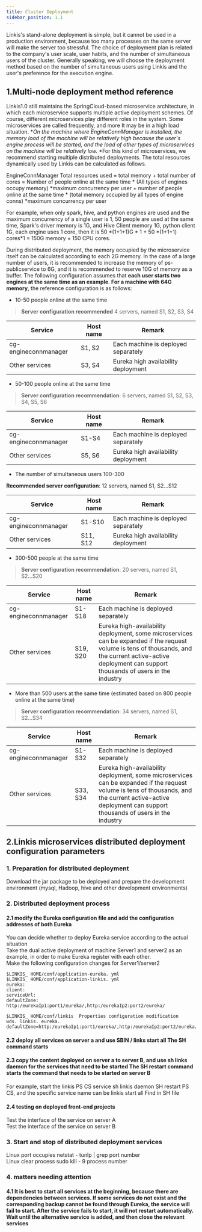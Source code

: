 ```yaml
---
title: Cluster Deployment
sidebar_position: 1.1
---
```


Linkis's stand-alone deployment is simple, but it cannot be used in a production environment, because too many processes on the same server will make the server too stressful. The choice of deployment plan is related to the company's user scale, user habits, and the number of simultaneous users of the cluster. Generally speaking, we will choose the deployment method based on the number of simultaneous users using Linkis and the user's preference for the execution engine.

1.Multi-node deployment method reference
------------------------------------------

Linkis1.0 still maintains the SpringCloud-based microservice architecture, in which each microservice supports multiple active deployment schemes. Of course, different microservices play different roles in the system. Some microservices are called frequently, and more It may be in a high load situation. **On the machine where EngineConnManager is installed, the memory load of the machine will be relatively high because the user's engine process will be started, and the load of other types of microservices on the machine will be relatively low.* *For this kind of microservices, we recommend starting multiple distributed deployments. The total resources dynamically used by Linkis can be calculated as follows.

EngineConnManager Total resources used = total memory + total number of cores =
Number of people online at the same time \* (All types of engines occupy memory) \*maximum concurrency per user + number of people online at the same time \*
(total memory occupied by all types of engine conns) \*maximum concurrency per user

For example, when only spark, hive, and python engines are used and the maximum concurrency of a single user is 1, 50 people are used at the same time, Spark's driver memory is 1G, and Hive
Client memory 1G, python client 1G, each engine uses 1 core, then it is 50 \*(1+1+1)G \*
1 + 50 \*(1+1+1) cores\*1 = 150G memory + 150 CPU cores.

During distributed deployment, the memory occupied by the microservice itself can be calculated according to each 2G memory. In the case of a large number of users, it is recommended to increase the memory of ps-publicservice to 6G, and it is recommended to reserve 10G of memory as a buffer.
The following configuration assumes that **each user starts two engines at the same time as an example**. **For a machine with 64G memory**, the reference configuration is as follows:

- 10-50 people online at the same time

> **Server configuration recommended** 4 servers, named S1, S2, S3, S4

| Service | Host name | Remark |
|---------------|-----------|------------------|
| cg-engineconnmanager | S1, S2 | Each machine is deployed separately |
| Other services | S3, S4 | Eureka high availability deployment |

- 50-100 people online at the same time

> **Server configuration recommendation**: 6 servers, named S1, S2, S3, S4, S5, S6

| Service | Host name | Remark |
|----------------------|-----------|------------------|
| cg-engineconnmanager | S1-S4 | Each machine is deployed separately |
| Other services | S5, S6 | Eureka high availability deployment |

- The number of simultaneous users 100-300

**Recommended server configuration**: 12 servers, named S1, S2...S12

| Service | Host name | Remark |
|----------------------|-----------|------------------|
| cg-engineconnmanager | S1-S10 | Each machine is deployed separately |
| Other services | S11, S12 | Eureka high availability deployment |

- 300-500 people at the same time

> **Server configuration recommendation**: 20 servers, named S1, S2...S20

| Service | Host name | Remark |
|----------------------|-----------|-----------------|
| cg-engineconnmanager | S1-S18 | Each machine is deployed separately |
| Other services | S19, S20 | Eureka high-availability deployment, some microservices can be expanded if the request volume is tens of thousands, and the current active-active deployment can support thousands of users in the industry |

- More than 500 users at the same time (estimated based on 800 people online at the same time)

> **Server configuration recommendation**: 34 servers, named S1, S2...S34

| Service | Host name | Remark |
|----------------------|-----------|------------------------------|
| cg-engineconnmanager | S1-S32 | Each machine is deployed separately |
| Other services | S33, S34 | Eureka high-availability deployment, some microservices can be expanded if the request volume is tens of thousands, and the current active-active deployment can support thousands of users in the industry |

2.Linkis microservices distributed deployment configuration parameters
---------------------------------

### 1. Preparation for distributed deployment
Download the jar package to be deployed and prepare the development environment (mysql, Hadoop, hive and other development environments)  


### 2. Distributed deployment process
#### 2.1 modify the Eureka configuration file and add the configuration addresses of both Eureka  
You can decide whether to deploy Eureka service according to the actual situation  
Take the dual active deployment of machine Server1 and server2 as an example, in order to make Eureka register with each other.  
Make the following configuration changes for Server1/server2  

```
$LINKIS_ HOME/conf/application-eureka. yml
$LINKIS_ HOME/conf/application-linkis. yml
eureka:
client:
serviceUrl:
defaultZone: http:/eurekaIp1:port1/eureka/,http:/eurekaIp2:port2/eureka/

$LINKIS_ HOME/conf/linkis  Properties configuration modification
wds. linkis. eureka. defaultZone=http:/eurekaIp1:port1/eureka/,http:/eurekaIp2:port2/eureka/

```

#### 2.2 deploy all services on server a and use SBIN / links start all The SH command starts  
#### 2.3 copy the content deployed on server a to server B, and use sh links daemon for the services that need to be started The SH restart command starts the command that needs to be started on server B  
For example, start the linkis PS CS service sh linkis daemon SH restart PS CS, and the specific service name can be linkis start all Find in SH file  

#### 2.4 testing on deployed front-end projects    
Test the interface of the service on server A  
Test the interface of the service on server B   

### 3. Start and stop of distributed deployment services  
Linux port occupies netstat - tunlp | grep port number  
Linux clear process sudo kill - 9 process number  

### 4. matters needing attention
#### 4.1 It is best to start all services at the beginning, because there are dependencies between services. If some services do not exist and the corresponding backup cannot be found through Eureka, the service will fail to start. After the service fails to start, it will not restart automatically. Wait until the alternative service is added, and then close the relevant services
